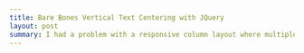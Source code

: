 ```yaml
---
title: Bare Bones Vertical Text Centering with JQuery
layout: post
summary: I had a problem with a responsive column layout where multiples lines of text needed to be vertically centered inside the columns no matter how tall they were. This JQuery snippet fixed it.
---
```

